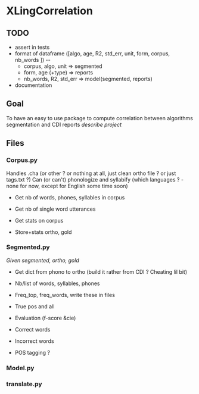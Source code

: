 # XLingCorrelation

## TODO

- assert in tests
- format of dataframe ([algo, age, R2, std_err, unit, form, corpus, nb_words ]) -- 
	- corpus, algo, unit => segmented
	- form, age (+type) => reports
	- nb_words, R2, std_err => model(segmented, reports)
- documentation

## Goal

To have an easy to use package to compute correlation between algorithms segmentation and CDI reports
_describe project_

## Files

### Corpus.py
Handles .cha (or other ? or nothing at all, just clean ortho file ? or just tags.txt ?)
Can (or can't) phonologize and syllabify (which languages ? -none for now, except for English some time soon)

+ Get nb of words, phones, syllables in corpus
+ Get nb of single word utterances
+ Get stats on corpus

+ Store+stats ortho, gold

### Segmented.py
_Given segmented, ortho, gold_
+ Get dict from phono to ortho (build it rather from CDI ? Cheating lil bit)

+ Nb/list of words, syllables, phones
+ Freq_top, freq_words, write these in files
+ True pos and all
+ Evaluation (f-score &cie)

+ Correct words
+ Incorrect words

+ POS tagging ?


### Model.py


### translate.py
